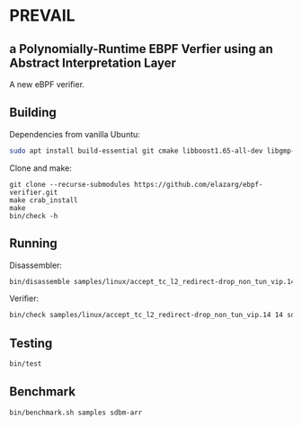 # PREVAIL 
## a Polynomially-Runtime EBPF Verfier using an Abstract Interpretation Layer

A new eBPF verifier.

## Building

Dependencies from vanilla Ubuntu:
```bash
sudo apt install build-essential git cmake libboost1.65-all-dev libgmp-dev libmpfr-dev
```

Clone and make:
```
git clone --recurse-submodules https://github.com/elazarg/ebpf-verifier.git
make crab_install
make
bin/check -h
```

## Running
Disassembler:
```bash
bin/disassemble samples/linux/accept_tc_l2_redirect-drop_non_tun_vip.14
```

Verifier:

```bash
bin/check samples/linux/accept_tc_l2_redirect-drop_non_tun_vip.14 14 sdbm-arr
```

## Testing

```bash
bin/test
```

## Benchmark

```bash
bin/benchmark.sh samples sdbm-arr
```

